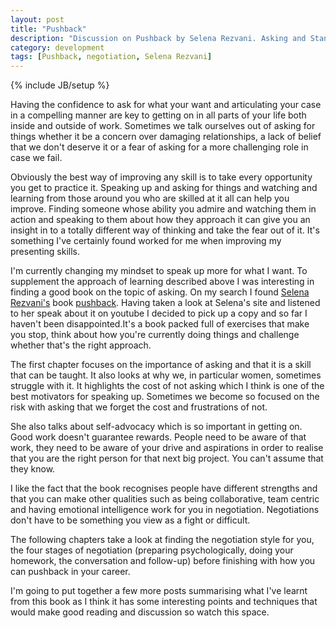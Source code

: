 ```yaml
---
layout: post
title: "Pushback"
description: "Discussion on Pushback by Selena Rezvani. Asking and Standing Up"
category: development
tags: [Pushback, negotiation, Selena Rezvani]
---
```

{% include JB/setup %}

Having the confidence to ask for what your want and articulating your case in a compelling manner are key to getting on in all parts of your life both inside and outside of work. Sometimes we talk ourselves out of asking for things whether it be a concern over damaging relationships, a lack of belief that we don't deserve it or a fear of asking for a more challenging role in case we fail.

Obviously the best way of improving any skill is to take every opportunity you get to practice it. Speaking up and asking for things and watching and learning from those around you who are skilled at it all can help you improve. Finding someone whose ability you admire and watching them in action and speaking to them about how they approach it can give you an insight in to a totally different way of thinking and take the fear out of it. It's something I've certainly found worked for me when improving my presenting skills.

I'm currently changing my mindset to speak up more for what I want. To supplement the approach of learning described above I was interesting in finding a good book on the topic of asking. On my search I found [Selena Rezvani's](http://www.selenarezvani.com/) book [pushback](http://www.amazon.co.uk/Pushback-Smart-Women-Ask-Up/dp/1118104900). Having taken a look at Selena's site and listened to her speak about it on youtube I decided to pick up a copy and so far I haven't been disappointed.It's a book packed full of exercises that make you stop, think about how you're currently doing things and challenge whether that's the right approach.

The first chapter focuses on the importance of asking and that it is a skill that can be taught. It also looks at why we, in particular women, sometimes struggle with it. It highlights the cost of not asking which I think is one of the best motivators for speaking up. Sometimes we become so focused on the risk with asking that we forget the cost and frustrations of not. 

She also talks about self-advocacy which is so important in getting on. Good work doesn't guarantee rewards. People need to be aware of that work, they need to be aware of your drive and aspirations in order to realise that you are the right person for that next big project. You can't assume that they know.

I like the fact that the book recognises people have different strengths and that you can make other qualities such as being collaborative, team centric and having emotional intelligence work for you in negotiation. Negotiations don't have to be something you view as a fight or difficult. 

The following chapters take a look at finding the negotiation style for you, the four stages of negotiation (preparing psychologically, doing your homework, the conversation and follow-up) before finishing with how you can pushback in your career.

I'm going to put together a few more posts summarising what I've learnt from this book as I think it has some interesting points and techniques that would make good reading and discussion so watch this space.  

